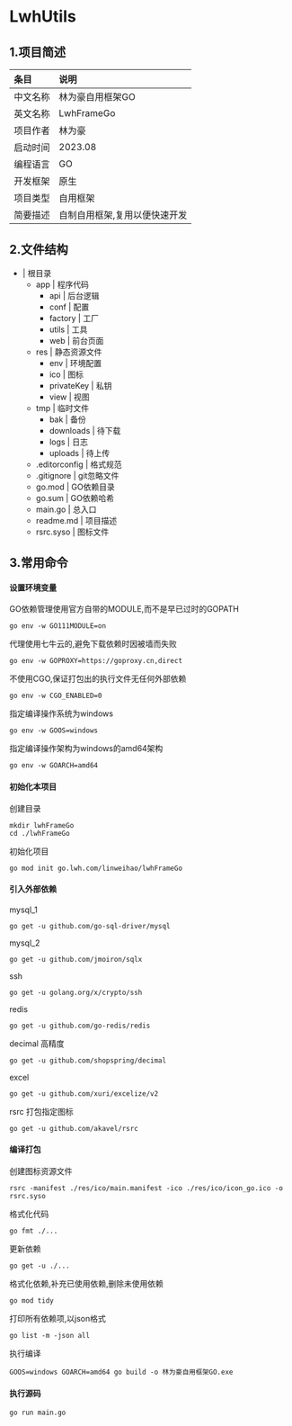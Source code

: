 <!-- README -->
# LwhUtils

## 1.项目简述

| 条目 | 说明 |
| :- |:-----------------------|
| 中文名称 | 林为豪自用框架GO |
| 英文名称 | LwhFrameGo |
| 项目作者 | 林为豪 |
| 启动时间 | 2023.08 |
| 编程语言 | GO |
| 开发框架 | 原生 |
| 项目类型 | 自用框架 |
| 简要描述 | 自制自用框架,复用以便快速开发 |

## 2.文件结构

- | 根目录
    - app | 程序代码
        - api | 后台逻辑
        - conf | 配置
        - factory | 工厂
        - utils | 工具
        - web | 前台页面
    - res | 静态资源文件
        - env | 环境配置
        - ico | 图标
        - privateKey | 私钥
        - view | 视图
    - tmp | 临时文件
        - bak | 备份
        - downloads | 待下载
        - logs | 日志
        - uploads | 待上传
    - .editorconfig | 格式规范
    - .gitignore | git忽略文件
    - go.mod | GO依赖目录
    - go.sum | GO依赖哈希
    - main.go | 总入口
    - readme.md | 项目描述
    - rsrc.syso | 图标文件

## 3.常用命令

#### 设置环境变量

GO依赖管理使用官方自带的MODULE,而不是早已过时的GOPATH
```
go env -w GO111MODULE=on
```
代理使用七牛云的,避免下载依赖时因被墙而失败
```
go env -w GOPROXY=https://goproxy.cn,direct
```
不使用CGO,保证打包出的执行文件无任何外部依赖
```
go env -w CGO_ENABLED=0
```
指定编译操作系统为windows
```
go env -w GOOS=windows
```
指定编译操作架构为windows的amd64架构
```
go env -w GOARCH=amd64
```

#### 初始化本项目

创建目录
```
mkdir lwhFrameGo
cd ./lwhFrameGo
```
初始化项目
```
go mod init go.lwh.com/linweihao/lwhFrameGo
```

#### 引入外部依赖

mysql_1
```
go get -u github.com/go-sql-driver/mysql
```
mysql_2
```
go get -u github.com/jmoiron/sqlx
```
ssh
```
go get -u golang.org/x/crypto/ssh
```
redis
```
go get -u github.com/go-redis/redis
```
decimal 高精度
```
go get -u github.com/shopspring/decimal
```
excel
```
go get -u github.com/xuri/excelize/v2
```
rsrc 打包指定图标
```
go get -u github.com/akavel/rsrc
```

#### 编译打包

创建图标资源文件
```
rsrc -manifest ./res/ico/main.manifest -ico ./res/ico/icon_go.ico -o rsrc.syso
```
格式化代码
```
go fmt ./...
```
更新依赖
```
go get -u ./...
```
格式化依赖,补充已使用依赖,删除未使用依赖
```
go mod tidy
```
打印所有依赖项,以json格式
```
go list -m -json all
```
执行编译
```
GOOS=windows GOARCH=amd64 go build -o 林为豪自用框架GO.exe
```

#### 执行源码

```
go run main.go
```

